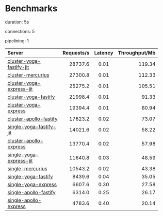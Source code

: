 # Benchmarks

duration: 5s

connections: 5

pipelining: 1


| Server                                                                                                                            | Requests/s | Latency | Throughput/Mb |
| :--                                                                                                                               | --:        | :-:     | --:           |
| [cluster-yoga-fastify-jit](https://github.com/TheEdoRan/node-graphql-benchmarks/tree/main/benchmarks/cluster-yoga-fastify-jit.js) | 28737.6    | 0.01    | 119.34        |
| [cluster-mercurius](https://github.com/TheEdoRan/node-graphql-benchmarks/tree/main/benchmarks/cluster-mercurius.js)               | 27300.8    | 0.01    | 112.33        |
| [cluster-yoga-express-jit](https://github.com/TheEdoRan/node-graphql-benchmarks/tree/main/benchmarks/cluster-yoga-express-jit.js) | 25275.2    | 0.01    | 105.51        |
| [cluster-yoga-fastify](https://github.com/TheEdoRan/node-graphql-benchmarks/tree/main/benchmarks/cluster-yoga-fastify.js)         | 21998.4    | 0.01    | 91.33         |
| [cluster-yoga-express](https://github.com/TheEdoRan/node-graphql-benchmarks/tree/main/benchmarks/cluster-yoga-express.js)         | 19394.4    | 0.01    | 80.94         |
| [cluster-apollo-fastify](https://github.com/TheEdoRan/node-graphql-benchmarks/tree/main/benchmarks/cluster-apollo-fastify.js)     | 17623.2    | 0.02    | 73.07         |
| [single-yoga-fastify-jit](https://github.com/TheEdoRan/node-graphql-benchmarks/tree/main/benchmarks/single-yoga-fastify-jit.js)   | 14021.6    | 0.02    | 58.22         |
| [cluster-apollo-express](https://github.com/TheEdoRan/node-graphql-benchmarks/tree/main/benchmarks/cluster-apollo-express.js)     | 13770.4    | 0.02    | 57.98         |
| [single-yoga-express-jit](https://github.com/TheEdoRan/node-graphql-benchmarks/tree/main/benchmarks/single-yoga-express-jit.js)   | 11640.8    | 0.03    | 48.59         |
| [single-mercurius](https://github.com/TheEdoRan/node-graphql-benchmarks/tree/main/benchmarks/single-mercurius.js)                 | 10543.2    | 0.02    | 43.38         |
| [single-yoga-fastify](https://github.com/TheEdoRan/node-graphql-benchmarks/tree/main/benchmarks/single-yoga-fastify.js)           | 8439.6     | 0.04    | 35.05         |
| [single-yoga-express](https://github.com/TheEdoRan/node-graphql-benchmarks/tree/main/benchmarks/single-yoga-express.js)           | 6607.6     | 0.30    | 27.58         |
| [single-apollo-fastify](https://github.com/TheEdoRan/node-graphql-benchmarks/tree/main/benchmarks/single-apollo-fastify.js)       | 6314.0     | 0.25    | 26.17         |
| [single-apollo-express](https://github.com/TheEdoRan/node-graphql-benchmarks/tree/main/benchmarks/single-apollo-express.js)       | 4783.6     | 0.40    | 20.14         |
